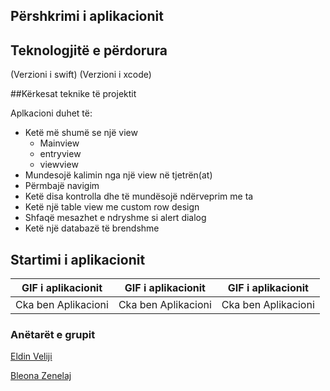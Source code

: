 ## Përshkrimi i aplikacionit


## Teknologjitë e përdorura

(Verzioni i swift)
(Verzioni i xcode)

##Kërkesat teknike të projektit

Aplkacioni duhet të:

*	Ketë më shumë se një view
       *	Mainview
       *	entryview
       *	viewview
* Mundesojë kalimin nga një view në tjetrën(at)
* Përmbajë navigim
*	Ketë disa kontrolla dhe të mundësojë ndërveprim me ta
*	Ketë një table view me custom row design
*	Shfaqë mesazhet e ndryshme si alert dialog
*	Ketë një databazë të brendshme

## Startimi i aplikacionit


|  GIF i aplikacionit | GIF i aplikacionit | GIF i aplikacionit |
| :---: | :---: | :---: |
|    Cka ben Aplikacioni   | Cka ben Aplikacioni  | Cka ben Aplikacioni  |

### Anëtarët e grupit

[Eldin Veliji](https://github.com/EldinVeliji)

[Bleona Zenelaj](https://github.com/BleonaZenelaj)
